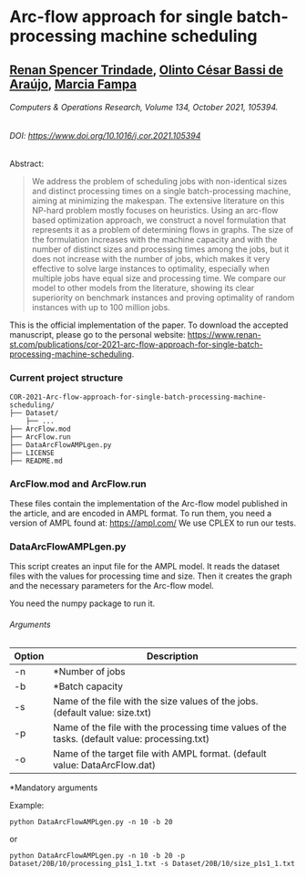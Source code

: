 # Arc-flow approach for single batch-processing machine scheduling
## [Renan Spencer Trindade](https://www.renan-st.com/), [Olinto César Bassi de Araújo](http://ufsmpublica.ufsm.br/docente/13025), [Marcia Fampa](http://marciafampa.com/)
###### Computers & Operations Research, Volume 134, October 2021, 105394.
###### DOI: https://www.doi.org/10.1016/j.cor.2021.105394

Abstract:
>We address the problem of scheduling jobs with non-identical sizes and distinct processing times on a single batch-processing machine, aiming at minimizing the makespan. The extensive literature on this NP-hard problem mostly focuses on heuristics. Using an arc-flow based optimization approach, we construct a novel formulation that represents it as a problem of determining flows in graphs. The size of the formulation increases with the machine capacity and with the number of distinct sizes and processing times among the jobs, but it does not increase with the number of jobs, which makes it very effective to solve large instances to optimality, especially when multiple jobs have equal size and processing time. We compare our model to other models from the literature, showing its clear superiority on benchmark instances and proving optimality of random instances with up to 100 million jobs.

This is the official implementation of the paper.
To download the accepted manuscript, please go to the personal website: https://www.renan-st.com/publications/cor-2021-arc-flow-approach-for-single-batch-processing-machine-scheduling.

### Current project structure
```
COR-2021-Arc-flow-approach-for-single-batch-processing-machine-scheduling/
├── Dataset/
    ├── ...
├── ArcFlow.mod
├── ArcFlow.run
├── DataArcFlowAMPLgen.py
├── LICENSE
├── README.md
```

### ArcFlow.mod and ArcFlow.run

These files contain the implementation of the Arc-flow model published in the article, and are encoded in AMPL format.
To run them, you need a version of AMPL found at: https://ampl.com/
We use CPLEX to run our tests.


### DataArcFlowAMPLgen.py

This script creates an input file for the AMPL model. 
It reads the dataset files with the values for processing time and size. Then it creates the graph and the necessary parameters for the Arc-flow model.

You need the numpy package to run it.

###### Arguments
| Option     | Description                                                                                    |
| ------     | -----------                                                                                    |
| -n         | *Number of jobs                                                                                |
| -b         | *Batch capacity                                                                                |
| -s         | Name of the file with the size values of the jobs. (default value: size.txt)                   |
| -p         | Name of the file with the processing time values of the tasks. (default value: processing.txt) |
| -o         | Name of the target file with AMPL format. (default value: DataArcFlow.dat)                     |

*Mandatory arguments

Example:
```
python DataArcFlowAMPLgen.py -n 10 -b 20
```
or
```
python DataArcFlowAMPLgen.py -n 10 -b 20 -p Dataset/20B/10/processing_p1s1_1.txt -s Dataset/20B/10/size_p1s1_1.txt
```
